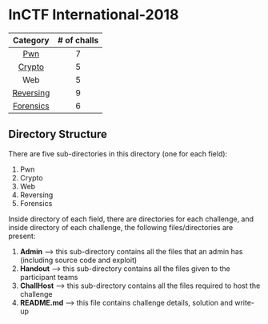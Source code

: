# InCTF International-2018

|Category|# of challs|
|:-:|:-:|
|[Pwn](Pwn/)|7|
|[Crypto](Crypto/)|5|
|Web|5|
|[Reversing](Reversing/)|9|
|[Forensics](Forensics/)|6|

## Directory Structure
There are five sub-directories in this directory (one for each field):
1. Pwn
2. Crypto
3. Web
4. Reversing
5. Forensics

Inside directory of each field, there are directories for each challenge, and inside directory of each challenge, the following files/directories are present:
1. **Admin** --> this sub-directory contains all the files that an admin has (including source code and exploit)
2. **Handout** --> this sub-directory contains all the files given to the participant teams
3. **ChallHost** --> this sub-directory contains all the files required to host the challenge
4. **README.md** --> this file contains challenge details, solution and write-up
